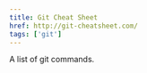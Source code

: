 ```yaml
---
title: Git Cheat Sheet
href: http://git-cheatsheet.com/
tags: ['git']
---
```


A list of git commands.

